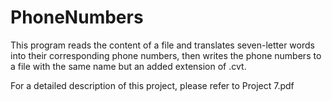 # PhoneNumbers

This program reads the content of a file and translates seven-letter
words into their corresponding phone numbers, then writes the phone
numbers to a file with the same name but an added extension of .cvt.

For a detailed description of this project, please refer to Project 7.pdf
